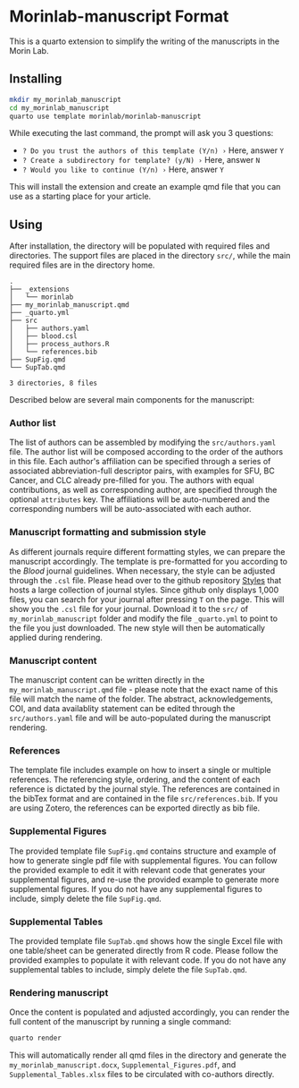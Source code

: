 # Morinlab-manuscript Format

This is a quarto extension to simplify the writing of the manuscripts in the Morin Lab.


## Installing

```bash
mkdir my_morinlab_manuscript
cd my_morinlab_manuscript
quarto use template morinlab/morinlab-manuscript
```
While executing the last command, the prompt will ask you 3 questions:

- `? Do you trust the authors of this template (Y/n) ›`  Here, answer `Y`
- `? Create a subdirectory for template? (y/N) ›` Here, answer `N`
- `? Would you like to continue (Y/n) ›` Here, answer `Y`

This will install the extension and create an example qmd file that you can use as a starting place for your article.

## Using

After installation, the directory will be populated with required files and directories. The support files are placed in the directory `src/`, while the main required files are in the directory home.

```
.
├── _extensions
│   └── morinlab
├── my_morinlab_manuscript.qmd
├── _quarto.yml
├── src
│   ├── authors.yaml
│   ├── blood.csl
│   ├── process_authors.R
│   └── references.bib
├── SupFig.qmd
└── SupTab.qmd

3 directories, 8 files
```

Described below are several main components for the manuscript:

### Author list

The list of authors can be assembled by modifying the `src/authors.yaml` file. The author list will be composed according to the order of the authors in this file. Each author's affiliation can be specified through a series of associated abbreviation-full descriptor pairs, with examples for SFU, BC Cancer, and CLC already pre-filled for you. The authors with equal contributions, as well as corresponding author, are specified through the optional `attributes` key. The affiliations will be auto-numbered and the corresponding numbers will be auto-associated with each author.

### Manuscript formatting and submission style

As different journals require different formatting styles, we can prepare the manuscript accordingly. The template is pre-formatted for you according to the _Blood_ journal guidelines. When necessary, the style can be adjusted through the `.csl` file. Please head over to the github repository [Styles](https://github.com/citation-style-language/styles/tree/master) that hosts a large collection of journal styles. Since github only displays 1,000 files, you can search for your journal after pressing `T` on the page. This will show you the `.csl` file for your journal. Download it to the `src/` of `my_morinlab_manuscript` folder and modify the file `_quarto.yml` to point to the file you just downloaded. The new style will then be automatically applied during rendering.

### Manuscript content

The manuscript content can be written directly in the `my_morinlab_manuscript.qmd` file - please note that the exact name of this file will match the name of the folder. The abstract, acknowledgements, COI, and data availablity statement can be edited through the `src/authors.yaml` file and will be auto-populated during the manuscript rendering.

### References

The template file includes example on how to insert a single or multiple references. The referencing style, ordering, and the content of each reference is dictated by the journal style. The references are contained in the bibTex format and are contained in the file `src/references.bib`. If you are using Zotero, the references can be exported directly as bib file.

### Supplemental Figures

The provided template file `SupFig.qmd` contains structure and example of how to generate single pdf file with supplemental figures. You can follow the provided example to edit it with relevant code that generates your supplemental figures, and re-use the provided example to generate more supplemental figures. If you do not have any supplemental figures to include, simply delete the file `SupFig.qmd`.

### Supplemental Tables

The provided template file `SupTab.qmd` shows how the single Excel file with one table/sheet can be generated directly from R code. Please follow the provided examples to populate it with relevant code. If you do not have any supplemental tables to include, simply delete the file `SupTab.qmd`.

### Rendering manuscript

Once the content is populated and adjusted accordingly, you can render the full content of the manuscript by running a single command:

```bash
quarto render
```

This will automatically render all qmd files in the directory and generate the `my_morinlab_manuscript.docx`, `Supplemental_Figures.pdf`, and `Supplemental_Tables.xlsx` files to be circulated with co-authors directly.

